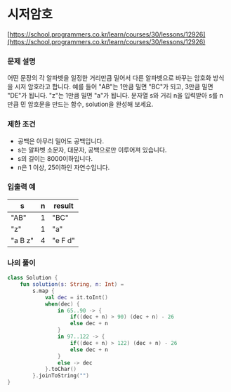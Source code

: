# 시저암호

[https://school.programmers.co.kr/learn/courses/30/lessons/12926](https://school.programmers.co.kr/learn/courses/30/lessons/12926)

### **문제 설명**

어떤 문장의 각 알파벳을 일정한 거리만큼 밀어서 다른 알파벳으로 바꾸는 암호화 방식을 시저 암호라고 합니다. 예를 들어 "AB"는 1만큼 밀면 "BC"가 되고, 3만큼 밀면 "DE"가 됩니다. "z"는 1만큼 밀면 "a"가 됩니다. 문자열 s와 거리 n을 입력받아 s를 n만큼 민 암호문을 만드는 함수, solution을 완성해 보세요.

### 제한 조건

- 공백은 아무리 밀어도 공백입니다.
- s는 알파벳 소문자, 대문자, 공백으로만 이루어져 있습니다.
- s의 길이는 8000이하입니다.
- n은 1 이상, 25이하인 자연수입니다.

### 입출력 예

| s | n | result |
| --- | --- | --- |
| "AB" | 1 | "BC" |
| "z" | 1 | "a" |
| "a B z" | 4 | "e F d" |

### 나의 풀이

```kotlin
class Solution {
    fun solution(s: String, n: Int) =
        s.map {
            val dec = it.toInt()
            when(dec) {
                in 65..90 -> {
                    if((dec + n) > 90) (dec + n) - 26
                    else dec + n
                }
                in 97..122 -> {
                    if((dec + n) > 122) (dec + n) - 26
                    else dec + n
                }
                else -> dec
            }.toChar()
        }.joinToString("")
}
```